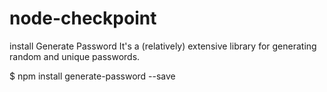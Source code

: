 # node-checkpoint



install  Generate Password It's a (relatively) extensive library for generating random and unique passwords.

$ npm install generate-password --save



